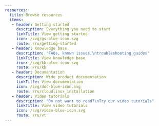 ```yaml
---
resources: 
  title: Browse resources
  items:
   - header: Getting started
     description: Everything you need to start
     linkTitle: View getting started
     icon: /svg/gs-blue-icon.svg
     route: /ru/getting-started
   - header: Knowledge base
     description: "FAQs, known issues,\ntroubleshooting guides"
     linkTitle: View knowledge base
     icon: /svg/kb-blue-icon.svg
     route: /ru/kb
   - header: Documentation
     description: Wide product documentation
     linkTitle: View documentation
     icon: /svg/doc-blue-icon.svg
     route: /ru/cloudlinux_installation
   - header: Video tutorials
     description: "Do not want to read?\nTry our video tutorials"
     linkTitle: View video tutorials
     icon: /svg/video-blue-icon.svg
     route: /ru/vt
---
```

